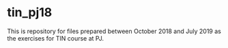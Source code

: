 # tin_pj18
This is repository for files prepared between October 2018 and July 2019 as the exercises for TIN course at PJ.
